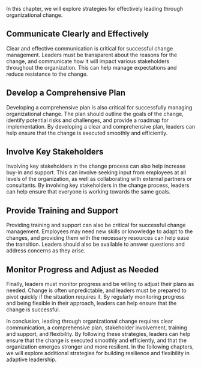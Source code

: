 
In this chapter, we will explore strategies for effectively leading through organizational change.

Communicate Clearly and Effectively
-----------------------------------

Clear and effective communication is critical for successful change management. Leaders must be transparent about the reasons for the change, and communicate how it will impact various stakeholders throughout the organization. This can help manage expectations and reduce resistance to the change.

Develop a Comprehensive Plan
----------------------------

Developing a comprehensive plan is also critical for successfully managing organizational change. The plan should outline the goals of the change, identify potential risks and challenges, and provide a roadmap for implementation. By developing a clear and comprehensive plan, leaders can help ensure that the change is executed smoothly and efficiently.

Involve Key Stakeholders
------------------------

Involving key stakeholders in the change process can also help increase buy-in and support. This can involve seeking input from employees at all levels of the organization, as well as collaborating with external partners or consultants. By involving key stakeholders in the change process, leaders can help ensure that everyone is working towards the same goals.

Provide Training and Support
----------------------------

Providing training and support can also be critical for successful change management. Employees may need new skills or knowledge to adapt to the changes, and providing them with the necessary resources can help ease the transition. Leaders should also be available to answer questions and address concerns as they arise.

Monitor Progress and Adjust as Needed
-------------------------------------

Finally, leaders must monitor progress and be willing to adjust their plans as needed. Change is often unpredictable, and leaders must be prepared to pivot quickly if the situation requires it. By regularly monitoring progress and being flexible in their approach, leaders can help ensure that the change is successful.

In conclusion, leading through organizational change requires clear communication, a comprehensive plan, stakeholder involvement, training and support, and flexibility. By following these strategies, leaders can help ensure that the change is executed smoothly and efficiently, and that the organization emerges stronger and more resilient. In the following chapters, we will explore additional strategies for building resilience and flexibility in adaptive leadership.

